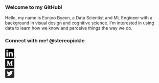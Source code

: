### Welcome to my GitHub! 
Hello, my name is Eunjoo Byeon, a Data Scientist and ML Engineer with a background in visual design and cognitive science. I'm interested in using data to learn how we know and perceive things the way we do.

### Connect with me! @stereopickle
[![LinkedIn](PNG/LI-In-Bug.png)](https://www.linkedin.com/in/stereopickle/)  
[![Medium](PNG/Monogram.png)](https://medium.com/@stereopickle)   
[![Twitter](PNG/Twitter_Social_Icon_Rounded_Square_Color.png)](https://twitter.com/stereopickle)  
